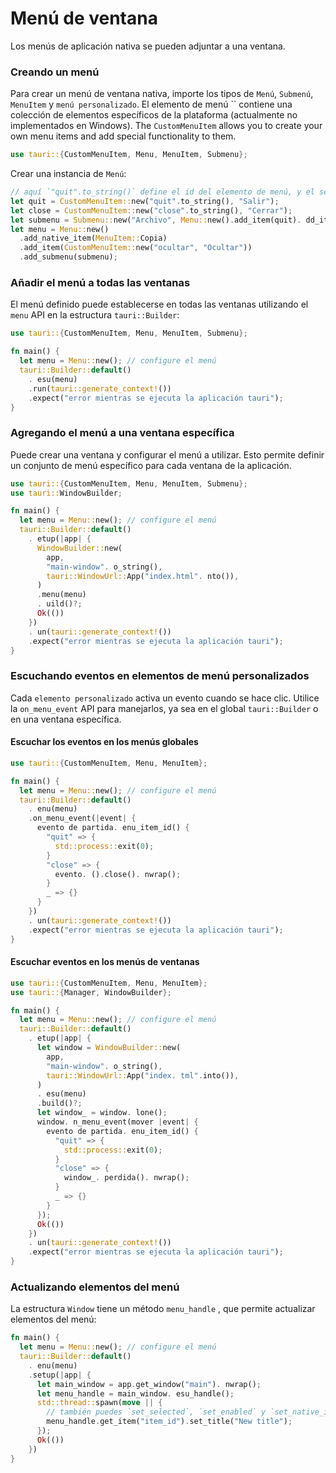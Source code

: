 # Menú de ventana

Los menús de aplicación nativa se pueden adjuntar a una ventana.

### Creando un menú

Para crear un menú de ventana nativa, importe los tipos de `Menú`, `Submenú`, `MenuItem` y `menú personalizado`. El elemento de menú `` contiene una colección de elementos específicos de la plataforma (actualmente no implementados en Windows). The `CustomMenuItem` allows you to create your own menu items and add special functionality to them.

```rust
use tauri::{CustomMenuItem, Menu, MenuItem, Submenu};
```

Crear una instancia de `Menú`:

```rust
// aquí `"quit".to_string()` define el id del elemento de menú, y el segundo parámetro es la etiqueta del elemento de menú.
let quit = CustomMenuItem::new("quit".to_string(), "Salir");
let close = CustomMenuItem::new("close".to_string(), "Cerrar");
let submenu = Submenu::new("Archivo", Menu::new().add_item(quit). dd_item(close));
let menu = Menu::new()
  .add_native_item(MenuItem::Copia)
  .add_item(CustomMenuItem::new("ocultar", "Ocultar"))
  .add_submenu(submenu);
```

### Añadir el menú a todas las ventanas

El menú definido puede establecerse en todas las ventanas utilizando el `menu` API en la estructura `tauri::Builder`:

```rust
use tauri::{CustomMenuItem, Menu, MenuItem, Submenu};

fn main() {
  let menu = Menu::new(); // configure el menú
  tauri::Builder::default()
    . esu(menu)
    .run(tauri::generate_context!())
    .expect("error mientras se ejecuta la aplicación tauri");
}
```

### Agregando el menú a una ventana específica

Puede crear una ventana y configurar el menú a utilizar. Esto permite definir un conjunto de menú específico para cada ventana de la aplicación.

```rust
use tauri::{CustomMenuItem, Menu, MenuItem, Submenu};
use tauri::WindowBuilder;

fn main() {
  let menu = Menu::new(); // configure el menú
  tauri::Builder::default()
    . etup(|app| {
      WindowBuilder::new(
        app,
        "main-window". o_string(),
        tauri::WindowUrl::App("index.html". nto()),
      )
      .menu(menu)
      . uild()?;
      Ok(())
    })
    . un(tauri::generate_context!())
    .expect("error mientras se ejecuta la aplicación tauri");
}
```

### Escuchando eventos en elementos de menú personalizados

Cada `elemento personalizado` activa un evento cuando se hace clic. Utilice la `on_menu_event` API para manejarlos, ya sea en el global `tauri::Builder` o en una ventana específica.

#### Escuchar los eventos en los menús globales

```rust
use tauri::{CustomMenuItem, Menu, MenuItem};

fn main() {
  let menu = Menu::new(); // configure el menú
  tauri::Builder::default()
    . enu(menu)
    .on_menu_event(|event| {
      evento de partida. enu_item_id() {
        "quit" => {
          std::process::exit(0);
        }
        "close" => {
          evento. ().close(). nwrap();
        }
        _ => {}
      }
    })
    . un(tauri::generate_context!())
    .expect("error mientras se ejecuta la aplicación tauri");
}
```

#### Escuchar eventos en los menús de ventanas

```rust
use tauri::{CustomMenuItem, Menu, MenuItem};
use tauri::{Manager, WindowBuilder};

fn main() {
  let menu = Menu::new(); // configure el menú
  tauri::Builder::default()
    . etup(|app| {
      let window = WindowBuilder::new(
        app,
        "main-window". o_string(),
        tauri::WindowUrl::App("index. tml".into()),
      )
      . esu(menu)
      .build()?;
      let window_ = window. lone();
      window. n_menu_event(mover |event| {
        evento de partida. enu_item_id() {
          "quit" => {
            std::process::exit(0);
          }
          "close" => {
            window_. perdida(). nwrap();
          }
          _ => {}
        }
      });
      Ok(())
    })
    . un(tauri::generate_context!())
    .expect("error mientras se ejecuta la aplicación tauri");
}
```

### Actualizando elementos del menú

La estructura `Window` tiene un método `menu_handle` , que permite actualizar elementos del menú:

```rust
fn main() {
  let menu = Menu::new(); // configure el menú
  tauri::Builder::default()
    . enu(menu)
    .setup(|app| {
      let main_window = app.get_window("main"). nwrap();
      let menu_handle = main_window. esu_handle();
      std::thread::spawn(move || {
        // también puedes `set_selected`, `set_enabled` y `set_native_image` (sólo macOS).
        menu_handle.get_item("item_id").set_title("New title");
      });
      Ok(())
    })
}
```
